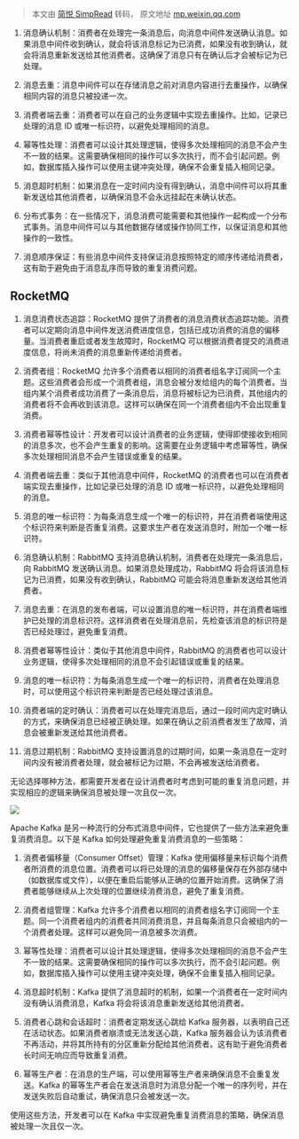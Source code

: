 > 本文由 [简悦 SimpRead](http://ksria.com/simpread/) 转码， 原文地址 [mp.weixin.qq.com](https://mp.weixin.qq.com/s/g0VhYJE1yOO7t-gei2S0mA)

1.  消息确认机制：消费者在处理完一条消息后，向消息中间件发送确认消息。如果消息中间件收到确认，就会将该消息标记为已消费，如果没有收到确认，就会将消息重新发送给其他消费者。这确保了消息只有在确认后才会被标记为已处理。
    
2.  消息去重：消息中间件可以在存储消息之前对消息内容进行去重操作，以确保相同内容的消息只被投递一次。
    
3.  消费者端去重：消费者可以在自己的业务逻辑中实现去重操作。比如，记录已处理的消息 ID 或唯一标识符，以避免处理相同的消息。
    
4.  幂等性处理：消费者可以设计其处理逻辑，使得多次处理相同的消息不会产生不一致的结果。这需要确保相同的操作可以多次执行，而不会引起问题。例如，数据库插入操作可以使用主键冲突处理，确保不会重复插入相同记录。
    
5.  消息超时机制：如果消息在一定时间内没有得到确认，消息中间件可以将其重新发送给其他消费者，以确保消息不会永远挂起在未确认状态。
    
6.  分布式事务：在一些情况下，消息消费可能需要和其他操作一起构成一个分布式事务。消息中间件可以与其他数据存储或操作协同工作，以保证消息和其他操作的一致性。
    
7.  消息顺序保证：有些消息中间件支持保证消息按照特定的顺序传递给消费者，这有助于避免由于消息乱序而导致的重复消费问题。
    

RocketMQ
--------

1.  消息消费状态追踪：RocketMQ 提供了消费者的消息消费状态追踪功能。消费者可以定期向消息中间件发送消费进度信息，包括已成功消费的消息的偏移量。当消费者重启或者发生故障时，RocketMQ 可以根据消费者提交的消费进度信息，将尚未消费的消息重新传递给消费者。
    
2.  消费者组：RocketMQ 允许多个消费者以相同的消费者组名字订阅同一个主题。这些消费者会形成一个消费者组，消息会被分发给组内的每个消费者。当组内某个消费者成功消费了一条消息后，消息将被标记为已消费，其他组内的消费者将不会再收到该消息。这样可以确保在同一个消费者组内不会出现重复消费。
    
3.  消费者幂等性设计：开发者可以设计消费者的业务逻辑，使得即使接收到相同的消息多次，也不会产生重复的影响。这需要在业务逻辑中考虑幂等性，确保多次处理相同消息不会产生错误或重复的结果。
    
4.  消费者端去重：类似于其他消息中间件，RocketMQ 的消费者也可以在消费者端实现去重操作，比如记录已处理的消息 ID 或唯一标识符，以避免处理相同的消息。
    
5.  消息的唯一标识符：为每条消息生成一个唯一的标识符，并在消费者端使用这个标识符来判断是否重复消费。这要求生产者在发送消息时，附加一个唯一标识符。
    

1.  消息确认机制：RabbitMQ 支持消息确认机制，消费者在处理完一条消息后，向 RabbitMQ 发送确认消息。如果消息处理成功，RabbitMQ 将会将该消息标记为已消费，如果没有收到确认，RabbitMQ 可能会将消息重新发送给其他消费者。
    
2.  消息去重：在消息的发布者端，可以设置消息的唯一标识符，并在消费者端维护已处理的消息标识符。这样消费者在处理消息前，先检查该消息的标识符是否已经处理过，避免重复消费。
    
3.  消费者幂等性设计：类似于其他消息中间件，RabbitMQ 的消费者也可以设计业务逻辑，使得多次处理相同的消息不会引起错误或重复的结果。
    
4.  消息的唯一标识符：为每条消息生成一个唯一的标识符，消费者在处理消息时，可以使用这个标识符来判断是否已经处理过该消息。
    
5.  消费者端的定时确认：消费者可以在处理完消息后，通过一段时间内定时确认的方式，来确保消息已经被正确处理。如果在确认之前消费者发生了故障，消息会被重新发送给其他消费者。
    
6.  消息过期机制：RabbitMQ 支持设置消息的过期时间，如果一条消息在一定时间内没有被消费者处理，就会被标记为过期，不会再被发送给消费者。
    

无论选择哪种方法，都需要开发者在设计消费者时考虑到可能的重复消息问题，并实现相应的逻辑来确保消息被处理一次且仅一次。

![](https://mmbiz.qpic.cn/mmbiz_png/aSNbq5EQuVCdp7ZcHOuhewNRZOA7Uibk7T7qEMXuLcmgd6o1DedZOo7w0AxGXyDzibHacNAL5w148KHhQw8peVwA/640?wx_fmt=png)

Apache Kafka 是另一种流行的分布式消息中间件，它也提供了一些方法来避免重复消费消息。以下是 Kafka 如何处理避免重复消费消息的一些策略：

1.  消费者偏移量（Consumer Offset）管理：Kafka 使用偏移量来标识每个消费者所消费的消息位置。消费者可以将已处理的消息的偏移量保存在外部存储中（如数据库或文件），以便在重启后能够从正确的位置开始消费。这确保了消费者能够继续从上次处理的位置继续消费消息，避免了重复消费。
    
2.  消费者组管理：Kafka 允许多个消费者以相同的消费者组名字订阅同一个主题。同一个消费者组内的消费者共同消费消息，并且每条消息只会被组内的一个消费者处理。这样可以避免同一消息被多次消费。
    
3.  幂等性处理：消费者可以设计其处理逻辑，使得多次处理相同的消息不会产生不一致的结果。这需要确保相同的操作可以多次执行，而不会引起问题。例如，数据库插入操作可以使用主键冲突处理，确保不会重复插入相同记录。
    
4.  消息超时机制：Kafka 提供了消息超时的机制，如果一个消费者在一定时间内没有确认消费消息，Kafka 将会将该消息重新发送给其他消费者。
    
5.  消费者心跳和会话超时：消费者定期发送心跳给 Kafka 服务器，以表明自己还在活动状态。如果消费者崩溃或无法发送心跳，Kafka 服务器会认为该消费者不再活动，并将其所持有的分区重新分配给其他消费者。这有助于避免消费者长时间无响应而导致重复消费。
    
6.  幂等生产者：在消息的生产端，可以使用幂等生产者来确保消息不会重复发送。Kafka 的幂等生产者会在发送消息时为消息分配一个唯一的序列号，并在发送失败后自动重试，确保消息只会被发送一次。
    

使用这些方法，开发者可以在 Kafka 中实现避免重复消费消息的策略，确保消息被处理一次且仅一次。